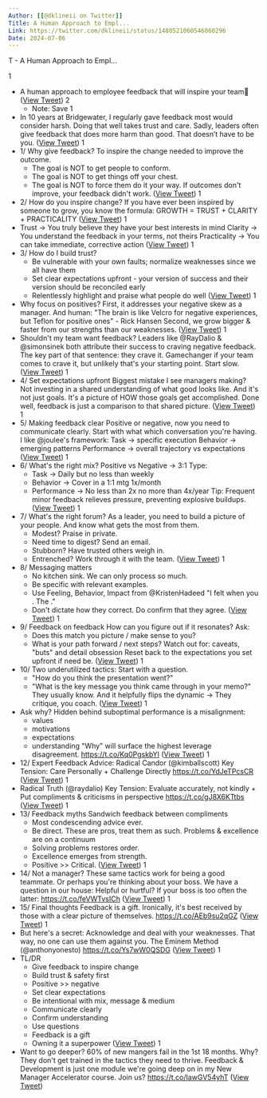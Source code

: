 ```yaml
---
Author: [[@dklineii on Twitter]]
Title: A Human Approach to Empl...
Link: https://twitter.com/dklineii/status/1480521060546060296
Date: 2024-07-06
---
```

T - A Human Approach to Empl...

1
- A human approach to employee feedback that will inspire your team🧵 ([View Tweet](https://twitter.com/dklineii/status/1480521060546060296))
2
    - Note: Save
1
- In 10 years at Bridgewater, I regularly gave feedback most would consider harsh.
  Doing that well takes trust and care.
  Sadly, leaders often give feedback that does more harm than good.
  That doesn’t have to be you. ([View Tweet](https://twitter.com/dklineii/status/1480521061573611522))
1
- 1/ Why give feedback? 
  To inspire the change needed to improve the outcome.
  - The goal is NOT to get people to conform. 
  - The goal is NOT to get things off your chest. 
  - The goal is NOT to force them do it your way.
  If outcomes don't improve, your feedback didn't work. ([View Tweet](https://twitter.com/dklineii/status/1480521062647353344))
1
- 2/ How do you inspire change?
  If you have ever been inspired by someone to grow, you know the formula:
  GROWTH = TRUST + CLARITY + PRACTICALITY ([View Tweet](https://twitter.com/dklineii/status/1480521063737950209))
1
- Trust -> You truly believe they have your best interests in mind
  Clarity -> You understand the feedback in your terms, not theirs
  Practicality -> You can take immediate, corrective action ([View Tweet](https://twitter.com/dklineii/status/1480521064778133505))
1
- 3/ How do I build trust? 
  - Be vulnerable with your own faults; normalize weaknesses since we all have them
  - Set clear expectations upfront - your version of success and their version should be reconciled early
  - Relentlessly highlight and praise what people do well ([View Tweet](https://twitter.com/dklineii/status/1480521065830834189))
1
- Why focus on positives? 
  First, it addresses your negative skew as a manager. And human:
  "The brain is like Velcro for negative experiences, but Teflon for positive ones" - Rick Hansen 
  Second, we grow bigger & faster from our strengths than our weaknesses. ([View Tweet](https://twitter.com/dklineii/status/1480521066837528578))
1
- Shouldn't my team want feedback? 
  Leaders like @RayDalio & @simonsinek both attribute their success to craving negative feedback. 
  The key part of that sentence: they crave it. 
  Gamechanger if your team comes to crave it, but unlikely that's your starting point.
  Start slow. ([View Tweet](https://twitter.com/dklineii/status/1480521067898626051))
1
- 4/ Set expectations upfront
  Biggest mistake I see managers making?
  Not investing in a shared understanding of what good looks like.
  And it's not just goals.
  It's a picture of HOW those goals get accomplished.
  Done well, feedback is just a comparison to that shared picture. ([View Tweet](https://twitter.com/dklineii/status/1480521069173817348))
1
- 5/ Making feedback clear
  Positive or negative, now you need to communicate clearly.
  Start with what which conversation you're having.
  I like @joulee's framework:
  Task -> specific execution
  Behavior -> emerging patterns
  Performance -> overall trajectory vs expectations ([View Tweet](https://twitter.com/dklineii/status/1480521070436175872))
1
- 6/ What's the right mix?
  Positive vs Negative -> 3:1
  Type:
  - Task -> Daily but no less than weekly
  - Behavior -> Cover in a 1:1 mtg 1x/month
  - Performance -> No less than 2x no more than 4x/year
  Tip: Frequent minor feedback relieves pressure, preventing explosive buildups. ([View Tweet](https://twitter.com/dklineii/status/1480521071484801024))
1
- 7/ What's the right forum?
  As a leader, you need to build a picture of your people.
  And know what gets the most from them.
  - Modest? Praise in private.
  - Need time to digest? Send an email.
  - Stubborn? Have trusted others weigh in.
  - Entrenched? Work through it with the team. ([View Tweet](https://twitter.com/dklineii/status/1480521072642428929))
1
- 8/ Messaging matters
  - No kitchen sink. We can only process so much.
  - Be specific with relevant examples.
  - Use Feeling, Behavior, Impact from @KristenHadeed
  "I felt <feeling> when you <behavior>. The <impact>."
  - Don't dictate how they correct. Do confirm that they agree. ([View Tweet](https://twitter.com/dklineii/status/1480521073766518786))
1
- 9/ Feedback on feedback
  How can you figure out if it resonates? 
  Ask:
  - Does this match you picture / make sense to you?
  - What is your path forward / next steps?
  Watch out for: caveats, "buts" and detail obsession
  Reset back to the expectations you set upfront if need be. ([View Tweet](https://twitter.com/dklineii/status/1480521074894794753))
1
- 10/ Two underutilized tactics:
  Start with a question.
  - "How do you think the presentation went?"
  - "What is the key message you think came through in your memo?"
  They usually know. 
  And it helpfully flips the dynamic -> They critique, you coach. ([View Tweet](https://twitter.com/dklineii/status/1480521076048220166))
1
- Ask why?
  Hidden behind suboptimal performance is a misalignment:
  - values
  - motivations
  - expectations
  - understanding
  "Why" will surface the highest leverage disagreement.
  https://t.co/Kq0PgskbYI ([View Tweet](https://twitter.com/dklineii/status/1480521077075808261))
1
- 12/ Expert Feedback Advice: 
  Radical Candor (@kimballscott)
  Key Tension: 
  Care Personally + Challenge Directly
  https://t.co/YdJeTPcsCR ([View Tweet](https://twitter.com/dklineii/status/1480521078250213377))
1
- Radical Truth (@raydalio)
  Key Tension: 
  Evaluate accurately, not kindly + Put compliments & criticisms in perspective
  https://t.co/gJ8X6KTtbs ([View Tweet](https://twitter.com/dklineii/status/1480521079462400000))
1
- 13/ Feedback myths
  Sandwich feedback between compliments
  - Most condescending advice ever.
  - Be direct. These are pros, treat them as such.
  Problems & excellence are on a continuum
  - Solving problems restores order.
  - Excellence emerges from strength. 
  - Positive >> Critical. ([View Tweet](https://twitter.com/dklineii/status/1480521080838123520))
1
- 14/ Not a manager?
  These same tactics work for being a good teammate.
  Or perhaps you're thinking about your boss.
  We have a question in our house: Helpful or hurtful? 
  If your boss is too often the latter:
  https://t.co/feVWTvsICh ([View Tweet](https://twitter.com/dklineii/status/1480521081966399489))
1
- 15/ Final thoughts
  Feedback is a gift.
  Ironically, it's best received by those with a clear picture of themselves.
  https://t.co/AEb9su2qGZ ([View Tweet](https://twitter.com/dklineii/status/1480521083329470464))
1
- But here's a secret: 
  Acknowledge and deal with your weaknesses. 
  That way, no one can use them against you.
  The Eminem Method (@anthonyonesto) https://t.co/Ys7wW0QSDG ([View Tweet](https://twitter.com/dklineii/status/1480521084533297152))
1
- TL/DR
  - Give feedback to inspire change
  - Build trust & safety first
  - Positive >> negative
  - Set clear expectations
  - Be intentional with mix, message & medium
  - Communicate clearly
  - Confirm understanding
  - Use questions
  - Feedback is a gift
  - Owning it a superpower ([View Tweet](https://twitter.com/dklineii/status/1480521085682475009))
1
- Want to go deeper?
  60% of new mangers fail in the 1st 18 months.
  Why?
  They don't get trained in the tactics they need to thrive.
  Feedback & Development is just one module we're going deep on in my New Manager Accelerator course.
  Join us?
  https://t.co/IawGV54yhT ([View Tweet](https://twitter.com/dklineii/status/1480521086752083970))

